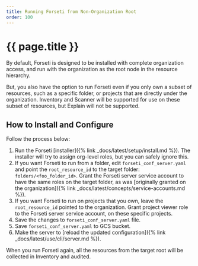 ```yaml
---
title: Running Forseti from Non-Organization Root
order: 100
---
```


# {{ page.title }}

By default, Forseti is designed to be installed with complete
organization access, and run with the organization as the root node in the
resource hierarchy.

But, you also have the option to run Forseti even if you only own a subset
of resources, such as a specific folder, or projects that are directly under
the organization. Inventory and Scanner will be supported for use on these
subset of resources, but Explain will not be supported.

## How to Install and Configure

Follow the process below:

   1. Run the Forseti [installer]({% link _docs/latest/setup/install.md %}).
   The installer will try to assign org-level roles, but you can safely ignore
   this.
   1. If you want Forseti to run from a folder, edit `forseti_conf_server.yaml`
   and point the `root_resource_id` to the target folder:
   `folders/<foo_folder_id>`. Grant the Forseti server service account to have
   the same roles on the target folder, as was [originally granted on the
   organization]({% link _docs/latest/concepts/service-accounts.md %}).
   1. If you want Forseti to run on projects that you own, leave the
   `root_resource_id` pointed to the organization. Grant project
   viewer role to the Forseti server service account, on these specific
   projects.
   1. Save the changes to `forseti_conf_server.yaml` file.
   1. Save `forseti_conf_server.yaml` to GCS bucket.
   1. Make the server to
   [reload the updated configuration]({% link _docs/latest/use/cli/server.md %}).

When you run Forseti again, all the resources from the target root
will be collected in Inventory and audited.
